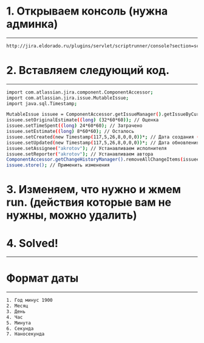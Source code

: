 # 1. Открываем консоль (нужна админка)
--------------------------------------
```sh
http://jira.eldorado.ru/plugins/servlet/scriptrunner/console?section=script_console
```

# 2. Вставляем следующий код.
---------------------------
```sh
import com.atlassian.jira.component.ComponentAccessor;
import com.atlassian.jira.issue.MutableIssue;
import java.sql.Timestamp;

MutableIssue issuee = ComponentAccessor.getIssueManager().getIssueByCurrentKey("Test-111"); // Номер задачи
issuee.setOriginalEstimate((long) (32*60*60)); // Оценка
issuee.setTimeSpent((long) 24*60*60); // Затрачено
issuee.setEstimate((long) 8*60*60); // Осталось
issuee.setCreated(new Timestamp(117,5,26,8,0,0,0))*; // Дата создания (год - 1900/месяц/день/часы/минуты/секунды/наносекунды)
issuee.setUpdated(new Timestamp(117,5,26,8,0,0,0))*; // Дата обновления (год - 1900/месяц/день/часы/минуты/секунды/наносекунды)
issuee.setAssignee("akrotov"); // Устанавливаем исполнителя
issuee.setReporter("akrotov"); // Устанавливаем автора
ComponentAccessor.getChangeHistoryManager().removeAllChangeItems(issuee); // Удалить историю
issuee.store(); // Применить изменения
```

# 3. Изменяем, что нужно и жмем run. (действия которые вам не нужны, можно удалить)
# 4. Solved!
---------------------------



# Формат даты
---------------------------
```sh
1. Год минус 1900
2. Месяц
3. День
4. Час
5. Минута
6. Секунда
7. Наносекунда
```
